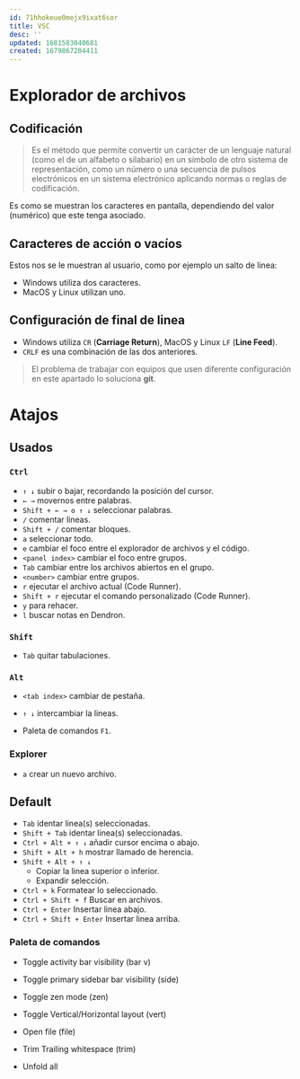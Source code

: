 ```yaml
---
id: 71hhokeue0mejx9ixat6sor
title: VSC
desc: ''
updated: 1681583040681
created: 1679867204411
---
```


# Explorador de archivos

## Codificación

> Es el método que permite convertir un carácter de un lenguaje natural (como el de un alfabeto o silabario) en un símbolo de otro sistema de representación, como un número o una secuencia de pulsos electrónicos en un sistema electrónico aplicando normas o reglas de codificación.

Es como se muestran los caracteres en pantalla, dependiendo del valor (numérico) que este tenga asociado.

## Caracteres de acción o vacíos

Estos nos se le muestran al usuario, como por ejemplo un salto de linea:

- Windows utiliza dos caracteres.
- MacOS y Linux utilizan uno.

## Configuración de final de linea

- Windows utiliza `CR` (**Carriage Return**), MacOS y Linux `LF` (**Line Feed**).
- `CRLF` es una combinación de las dos anteriores.

> El problema de trabajar con equipos que usen diferente configuración en este apartado lo soluciona **git**.

# Atajos

## Usados

### `Ctrl`


- `↑ ↓` subir o bajar, recordando la posición del cursor.
- `← →` movernos entre palabras.
- `Shift + ← → o ↑ ↓` seleccionar palabras.
- `/` comentar lineas.
- `Shift + /` comentar bloques.
- `a` seleccionar todo.
- `e` cambiar el foco entre el explorador de archivos y el código.
- `<panel index>` cambiar el foco entre grupos.
- `Tab` cambiar entre los archivos abiertos en el grupo.
- `<number>` cambiar entre grupos.
- `r` ejecutar el archivo actual (Code Runner).
- `Shift + r` ejecutar el comando personalizado (Code Runner).
- `y` para rehacer.
- `l` buscar notas en Dendron.

### `Shift`

- `Tab` quitar tabulaciones.

### `Alt`

- `<tab index>` cambiar de pestaña.
- `↑ ↓` intercambiar la lineas.

- Paleta de comandos `F1`.

### Explorer

- `a` crear un nuevo archivo.

## Default

- `Tab` identar linea(s) seleccionadas.
- `Shift + Tab` identar linea(s) seleccionadas.
- `Ctrl + Alt + ↑ ↓` añadir cursor encima o abajo.
- `Shift + Alt + h` mostrar llamado de herencia.
- `Shift + Alt + ↑ ↓`
    - Copiar la linea superior o inferior.
    - Expandir selección.
- `Ctrl + k` Formatear lo seleccionado.
- `Ctrl + Shift + f` Buscar en archivos.
- `Ctrl + Enter` Insertar linea abajo.
- `Ctrl + Shift + Enter` Insertar linea arriba.

### Paleta de comandos

- Toggle activity bar visibility (bar v)

- Toggle primary sidebar bar visibility (side)

- Toggle zen mode (zen)

- Toggle Vertical/Horizontal layout (vert)

- Open file (file)

- Trim Trailing whitespace (trim)

- Unfold all